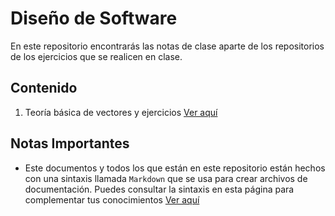 # Diseño de Software

En este repositorio encontrarás las notas de clase aparte de los repositorios de los ejercicios que se realicen en clase.

## Contenido
1. Teoría básica de vectores y ejercicios [Ver aquí](1-teoria-vectores.md)


## Notas Importantes
- Este documentos y todos los que están en este repositorio están hechos con una sintaxis llamada `Markdown` que se usa para crear archivos de documentación. Puedes consultar la sintaxis en esta página para complementar tus conocimientos [Ver aquí](https://markdown.es/sintaxis-markdown/)